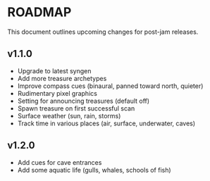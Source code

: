 # ROADMAP
This document outlines upcoming changes for post-jam releases.

## v1.1.0
- Upgrade to latest syngen
- Add more treasure archetypes
- Improve compass cues (binaural, panned toward north, quieter)
- Rudimentary pixel graphics
- Setting for announcing treasures (default off)
- Spawn treasure on first successful scan
- Surface weather (sun, rain, storms)
- Track time in various places (air, surface, underwater, caves)

## v1.2.0
- Add cues for cave entrances
- Add some aquatic life (gulls, whales, schools of fish)
